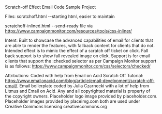 Scratch-off Effect Email Code Sample Project

Files: scratchoff.html --starting html, easier to maintain

scratchoff-inlined.html --send-ready file via https://www.campaignmonitor.com/resources/tools/css-inliner/

Intent: Built to showcase the advanced capabilities of email for clients that are able to render the features, with fallback content for clients that do not. Intended effect is to mimic the effect of a scratch off ticket on click.  Fall back support is to show full revealed image on click. Support is for email clients that support the :checked selector as per Campaign Monitor support is as follows: https://www.campaignmonitor.com/css/selectors/checked/

Attributions: Coded with help from Email on Acid Scratch Off Tutorial: https://www.emailonacid.com/blog/article/email-development/scratch-off-email/. Email boilerplate coded by Julia Czarnecki with a lot of help from Litmus and Email on Acid. Any and all copyrighted material is property of the copyright owners. Placeholder logo image provided by placeholder.com. Placeholder images provided by placeimg.com both are used under Creative Commons licensing creativecommons.org
